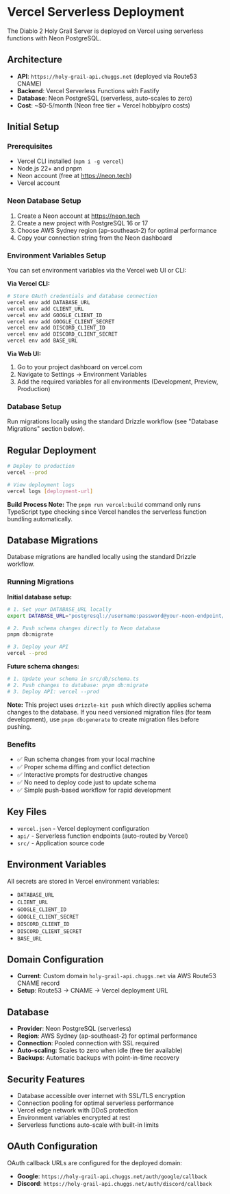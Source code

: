 # Vercel Serverless Deployment

The Diablo 2 Holy Grail Server is deployed on Vercel using serverless functions with Neon PostgreSQL.

## Architecture

- **API**: `https://holy-grail-api.chuggs.net` (deployed via Route53 CNAME)
- **Backend**: Vercel Serverless Functions with Fastify
- **Database**: Neon PostgreSQL (serverless, auto-scales to zero)
- **Cost**: ~$0-5/month (Neon free tier + Vercel hobby/pro costs)

## Initial Setup

### Prerequisites

- Vercel CLI installed (`npm i -g vercel`)
- Node.js 22+ and pnpm
- Neon account (free at https://neon.tech)
- Vercel account

### Neon Database Setup

1. Create a Neon account at https://neon.tech
2. Create a new project with PostgreSQL 16 or 17
3. Choose AWS Sydney region (ap-southeast-2) for optimal performance
4. Copy your connection string from the Neon dashboard

### Environment Variables Setup

You can set environment variables via the Vercel web UI or CLI:

**Via Vercel CLI:**

```bash
# Store OAuth credentials and database connection
vercel env add DATABASE_URL
vercel env add CLIENT_URL
vercel env add GOOGLE_CLIENT_ID
vercel env add GOOGLE_CLIENT_SECRET
vercel env add DISCORD_CLIENT_ID
vercel env add DISCORD_CLIENT_SECRET
vercel env add BASE_URL
```

**Via Web UI:**

1. Go to your project dashboard on vercel.com
2. Navigate to Settings → Environment Variables
3. Add the required variables for all environments (Development, Preview, Production)

### Database Setup

Run migrations locally using the standard Drizzle workflow (see "Database Migrations" section below).

## Regular Deployment

```bash
# Deploy to production
vercel --prod

# View deployment logs
vercel logs [deployment-url]
```

**Build Process Note:** The `pnpm run vercel:build` command only runs TypeScript type checking since Vercel handles the serverless function bundling automatically.

## Database Migrations

Database migrations are handled locally using the standard Drizzle workflow.

### Running Migrations

**Initial database setup:**

```bash
# 1. Set your DATABASE_URL locally
export DATABASE_URL="postgresql://username:password@your-neon-endpoint/dbname?sslmode=require"

# 2. Push schema changes directly to Neon database
pnpm db:migrate

# 3. Deploy your API
vercel --prod
```

**Future schema changes:**

```bash
# 1. Update your schema in src/db/schema.ts
# 2. Push changes to database: pnpm db:migrate
# 3. Deploy API: vercel --prod
```

**Note:** This project uses `drizzle-kit push` which directly applies schema changes to the database. If you need versioned migration files (for team development), use `pnpm db:generate` to create migration files before pushing.

### Benefits

- ✅ Run schema changes from your local machine
- ✅ Proper schema diffing and conflict detection
- ✅ Interactive prompts for destructive changes
- ✅ No need to deploy code just to update schema
- ✅ Simple push-based workflow for rapid development

## Key Files

- `vercel.json` - Vercel deployment configuration
- `api/` - Serverless function endpoints (auto-routed by Vercel)
- `src/` - Application source code

## Environment Variables

All secrets are stored in Vercel environment variables:

- `DATABASE_URL`
- `CLIENT_URL`
- `GOOGLE_CLIENT_ID`
- `GOOGLE_CLIENT_SECRET`
- `DISCORD_CLIENT_ID`
- `DISCORD_CLIENT_SECRET`
- `BASE_URL`

## Domain Configuration

- **Current**: Custom domain `holy-grail-api.chuggs.net` via AWS Route53 CNAME record
- **Setup**: Route53 → CNAME → Vercel deployment URL

## Database

- **Provider**: Neon PostgreSQL (serverless)
- **Region**: AWS Sydney (ap-southeast-2) for optimal performance
- **Connection**: Pooled connection with SSL required
- **Auto-scaling**: Scales to zero when idle (free tier available)
- **Backups**: Automatic backups with point-in-time recovery

## Security Features

- Database accessible over internet with SSL/TLS encryption
- Connection pooling for optimal serverless performance
- Vercel edge network with DDoS protection
- Environment variables encrypted at rest
- Serverless functions auto-scale with built-in limits

## OAuth Configuration

OAuth callback URLs are configured for the deployed domain:

- **Google**: `https://holy-grail-api.chuggs.net/auth/google/callback`
- **Discord**: `https://holy-grail-api.chuggs.net/auth/discord/callback`
